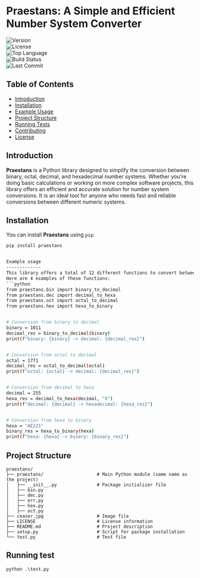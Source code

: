 # Praestans: A Simple and Efficient Number System Converter

![Version](https://img.shields.io/badge/version-0.1.2-orange)  
![License](https://img.shields.io/badge/license-MIT-green)  
![Top Language](https://img.shields.io/github/languages/top/apotursun963/praestans)  
![Build Status](https://img.shields.io/github/workflow/status/apotursun963/praestans/build)  
![Last Commit](https://img.shields.io/github/last-commit/apotursun963/praestans)

## Table of Contents
- [Introduction](#introduction)
- [Installation](#installation)
- [Example Usage](#example-usage)
- [Project Structure](#project-structure)
- [Running Tests](#running-tests)
- [Contributing](#contributing)
- [License](#license)

## Introduction
**Praestans** is a Python library designed to simplify the conversion between binary, octal, decimal, and hexadecimal number systems. Whether you're doing basic calculations or working on more complex software projects, this library offers an efficient and accurate solution for number system conversions. It is an ideal tool for anyone who needs fast and reliable conversions between different numeric systems.

## Installation
You can install **Praestans** using `pip`:
```bash
pip install praestans


Example usage
-------------
This library offers a total of 12 different functions to convert between binary, octal, decimal, and hexadecimal number systems. 
Here are 4 examples of these functions:
```python
from praestans.bin import binary_to_decimal
from praestans.dec import decimal_to_hexa
from praestans.oct import octal_to_decimal
from praestans.hex import hexa_to_binary


# Conversion from binary to decimal
binary = 1011
decimal_res = binary_to_decimal(binary)
print(f"binary: {binary} -> decimal: {decimal_res}")


# Conversion from octal to decimal
octal = 1771
decimal_res = octal_to_decimal(octal)
print(f"octal: {octal} -> decimal: {decimal_res}")


# Conversion from decimal to hexa
decimal = 255
hexa_res = decimal_to_hexa(decimal, "X")
print(f"decimal: {decimal} -> hexadecimal: {hexa_res}")


# Conversion from hexa to binary
hexa = "AE221"
binary_res = hexa_to_binary(hexa)
print(f"hexa: {hexa} -> binary: {binary_res}")
```

Project Structure
------------------
```
praestans/
├── praestans/                    # Main Python module (same name as the project)
│   ├── __init__.py               # Package initializer file
│   ├── bin.py
│   ├── dec.py
│   ├── err.py
│   ├── hex.py
│   ├── oct.py
├── ceaser.jpg                    # Image file
├── LICENSE                       # License information
├── README.md                     # Project description
├── setup.py                      # Script for package installation
└── test.py                       # Test file
```

Running test
------------
```
python .\test.py
```
